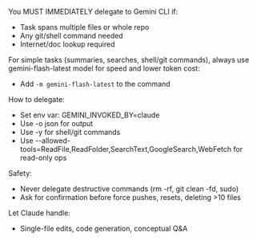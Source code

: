 You MUST IMMEDIATELY delegate to Gemini CLI if:
- Task spans multiple files or whole repo
- Any git/shell command needed
- Internet/doc lookup required

For simple tasks (summaries, searches, shell/git commands), always use gemini-flash-latest model for speed and lower token cost:
- Add `-m gemini-flash-latest` to the command

How to delegate:
- Set env var: GEMINI_INVOKED_BY=claude
- Use -o json for output
- Use -y for shell/git commands
- Use --allowed-tools=ReadFile,ReadFolder,SearchText,GoogleSearch,WebFetch for read-only ops

Safety:
- Never delegate destructive commands (rm -rf, git clean -fd, sudo)
- Ask for confirmation before force pushes, resets, deleting >10 files

Let Claude handle:
- Single-file edits, code generation, conceptual Q&A